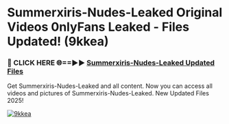 # Summerxiris-Nudes-Leaked Original Videos 0nlyFans Leaked - Files Updated! (9kkea)

<h3>🔴 CLICK HERE 🌐==►► <a href="https://tinyurl.com/4mcuefdz" rel="nofollow">Summerxiris-Nudes-Leaked Updated Files</a></h3>

Get Summerxiris-Nudes-Leaked and all content. Now you can access all videos and pictures of Summerxiris-Nudes-Leaked. New Updated Files 2025!

[![9kkea](https://i.imgur.com/StAQSOY.gif)](https://tinyurl.com/4mcuefdz)
